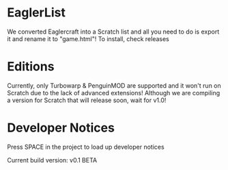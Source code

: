 # EaglerList
We converted Eaglercraft into a Scratch list and all you need to do is export it and rename it to "game.html"!
To install, check releases

# Editions
Currently, only Turbowarp & PenguinMOD are supported and it won't run on Scratch due to the lack of advanced extensions!
Although we are compiling a version for Scratch that will release soon, wait for v1.0!

# Developer Notices
Press SPACE in the project to load up developer notices

Current build version: v0.1 BETA
